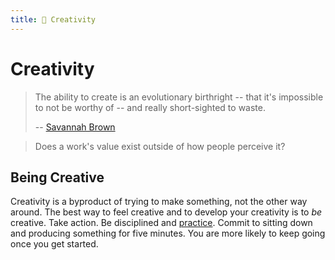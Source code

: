 ```yaml
---
title: 🦾 Creativity
---
```

# Creativity

> The ability to create is an evolutionary birthright -- that it's impossible to
> not be worthy of -- and really short-sighted to waste.
>
> -- [Savannah Brown](https://www.youtube.com/watch?v=jKV-cym4QfQ)

> Does a work's value exist outside of how people perceive it?

## Being Creative

Creativity is a byproduct of trying to make something, not the other way around.
The best way to feel creative and to develop your creativity is to _be_
creative. Take action. Be disciplined and
[practice](/creativity/the-practice.md). Commit to sitting down and producing
something for five minutes. You are more likely to keep going once you get
started.
